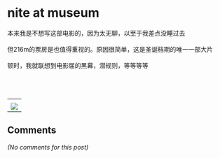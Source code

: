 # nite at museum

<div id="msgcns!B37A52AAF181A958!1075" class="bvMsg"><div>本来我是不想写这部电影的，因为太无聊，以至于我差点没睡过去</div>
<div> </div>
<div>但216m的票房是也值得重视的。原因很简单，这是圣诞档期的唯一一部大片</div>
<div> </div>
<div>顿时，我就联想到电影届的黑幕，潜规则，等等等等</div>
<div> </div>
<div> </div>
<div> </div></div><table cellspacing="0" border="0"><tr><td></td></tr><tr><td valign="top"><a href="http://blufiles.storage.live.com/y1p4pMfBeB0wPWWEHA_ZS3CRhsYL0VqJMi0V_uUZcEphgPGDG5udXIzsTPOIQH1swPw3rWNPnqXpdU" target="_blank" rel="WLPP;url=http://blufiles.storage.live.com/y1p4pMfBeB0wPWWEHA_ZS3CRhsYL0VqJMi0V_uUZcEphgPGDG5udXIzsTPOIQH1swPw3rWNPnqXpdU;cnsid=cns&#033;B37A52AAF181A958&#033;1076"><img src="http://blufiles.storage.live.com/y1p4pMfBeB0wPWWEHA_ZS3CRk_9r1qlQLvqrWxmHbR5uenHkW45uqPRjtICDHC7zSTZ_HctAdBv_QI" border="0" /></a></td></tr></table>

## Comments

*(No comments for this post)*
